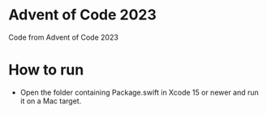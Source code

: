 # Advent of Code 2023
Code from Advent of Code 2023

# How to run
- Open the folder containing Package.swift in Xcode 15 or newer and run it on a Mac target.
